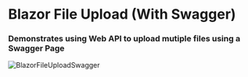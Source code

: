 # Blazor File Upload (With Swagger)
### Demonstrates using Web API to upload mutiple files using a Swagger Page
![BlazorFileUploadSwagger](https://user-images.githubusercontent.com/1857799/172001077-2f6ed4ae-199d-4cff-962c-92e900643d0f.gif)
